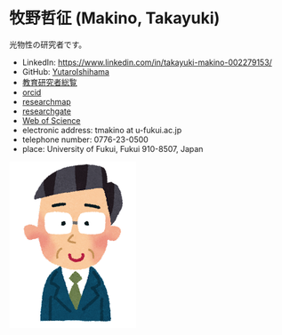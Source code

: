 # 牧野哲征 (Makino, Takayuki)

光物性の研究者です。

- LinkedIn: https://www.linkedin.com/in/takayuki-makino-002279153/
- GitHub: [YutaroIshihama](https://github.com/YutaroIshihama)
- [教育研究者総覧](https://r-info.ad.u-fukui.ac.jp/Profiles/30/0002992/profile.html)
- [orcid](https://orcid.org/0000-0002-5706-8909)
- [researchmap](https://researchmap.jp/read0138615)
- [researchgate](https://www.researchgate.net/profile/Takayuki-Makino)
- [Web of Science](https://www.webofscience.com/wos/author/record/C-3949-2008)
- electronic address: tmakino at u-fukui.ac.jp
- telephone number: 0776-23-0500
- place: University of Fukui, Fukui 910-8507, Japan

![image](./img/ojisan3.png)
